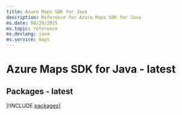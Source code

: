 ```yaml
---
title: Azure Maps SDK for Java
description: Reference for Azure Maps SDK for Java
ms.date: 08/20/2025
ms.topic: reference
ms.devlang: java
ms.service: maps
---
```

# Azure Maps SDK for Java - latest
## Packages - latest
[!INCLUDE [packages](maps-index.md)]